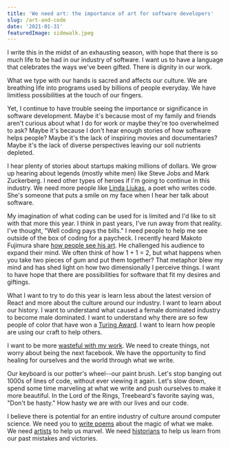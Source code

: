 ```yaml
---
title: 'We need art: the importance of art for software developers'
slug: /art-and-code
date: '2021-01-31'
featuredImage: sidewalk.jpeg
---
```



I write this in the midst of an exhausting season, with hope that there is so much life to be had in our industry of software. I want us to have a language that celebrates the ways we've been gifted. There is dignity in our work.

What we type with our hands is sacred and affects our culture. We are breathing life into programs used by billions of people everyday. We have limitless possibilities at the touch of our fingers.  

Yet, I continue to have trouble seeing the importance or significance in software development. Maybe it's because most of my family and friends aren't curious about what I do for work or maybe they're too overwhelmed to ask? Maybe it's because I don't hear enough stories of how software helps people? Maybe it's the lack of inspiring movies and documentaries? Maybe it's the lack of diverse perspectives leaving our soil nutrients depleted.

I hear plenty of stories about startups making millions of dollars. We grow up hearing about legends (mostly white men) like Steve Jobs and Mark Zuckerberg. I need other types of heroes if I'm going to continue in this industry. We need more people like [Linda Liukas](https://www.youtube.com/watch?v=-jRREn6ifEQ), a poet who writes code. She's someone that puts a smile on my face when I hear her talk about software.

My imagination of what coding can be used for is limited and I'd like to sit with that more this year. I think in past years, I've run away from that reality. I've thought, "Well coding pays the bills." I need people to help me see outside of the box of coding for a paycheck. I recently heard Makoto Fujimura share [how people see his art](https://makotofujimura.com/writings/how-to-see-my-painting/). He challenged his audience to expand their mind. We often think of how 1 + 1 = 2, but what happens when you take two pieces of gum and put them together? That metaphor blew my mind and has shed light on how two dimensionally I perceive things. I want to have hope that there are possibilities for software that fit my desires and giftings.

What I want to try to do this year is learn less about the latest version of React and more about the culture around our industry. I want to learn about our history. I want to understand what caused a female dominated industry to become male dominated. I want to understand why there are so few people of color that have won a [Turing Award](https://en.wikipedia.org/wiki/Turing_Award). I want to learn how people are using our craft to help others.

I want to be more [wasteful with my work](https://makotofujimura.com/writings/the-beautiful-tears/). We need to create things, not worry about being the next facebook. We have the opportunity to find healing for ourselves and the world through what we write.

Our keyboard is our potter's wheel--our paint brush. Let's stop banging out 1000s of lines of code, without ever viewing it again. Let's slow down, spend some time marveling at what we write and push ourselves to make it more beautiful. In the Lord of the Rings, Treebeard's favorite saying was, "Don't be hasty." How hasty we are with our lives and our code.

I believe there is potential for an entire industry of culture around computer science. We need you to [write poems](https://code-poetry.com/home) about the magic of what we make. We need [artists](https://www.youtube.com/watch?v=gdSlcxxYAA8) to help us marvel. We need [historians](https://www.goodreads.com/book/show/31450584-life-in-code) to help us learn from our past mistakes and victories.

